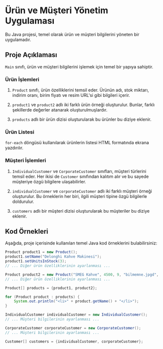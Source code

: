 # Ürün ve Müşteri Yönetim Uygulaması

Bu Java projesi, temel olarak ürün ve müşteri bilgilerini yöneten bir uygulamadır.

## Proje Açıklaması

`Main` sınıfı, ürün ve müşteri bilgilerini işlemek için temel bir yapıya sahiptir.

### Ürün İşlemleri

1. `Product` sınıfı, ürün özelliklerini temsil eder. Ürünün adı, stok miktarı, indirim oranı, birim fiyatı ve resim URL'si gibi bilgileri içerir.

2. `product1` ve `product2` adlı iki farklı ürün örneği oluşturulur. Bunlar, farklı şekillerde değerler atanarak oluşturulmuşlardır.

3. `products` adlı bir ürün dizisi oluşturularak bu ürünler bu diziye eklenir.

### Ürün Listesi

`for-each` döngüsü kullanılarak ürünlerin listesi HTML formatında ekrana yazdırılır.

### Müşteri İşlemleri

1. `IndividualCustomer` ve `CorporateCustomer` sınıfları, müşteri türlerini temsil eder. Her ikisi de `Customer` sınıfından kalıtım alır ve bu sayede müşteriye özgü bilgilere ulaşabilirler.

2. `individualCustomer` ve `corporateCustomer` adlı iki farklı müşteri örneği oluşturulur. Bu örneklerin her biri, ilgili müşteri tipine özgü bilgilerle doldurulur.

3. `customers` adlı bir müşteri dizisi oluşturularak bu müşteriler bu diziye eklenir.

## Kod Örnekleri

Aşağıda, proje içerisinde kullanılan temel Java kod örneklerini bulabilirsiniz:

```java
Product product1 = new Product();
product1.setName("Delonghi Kahve Makinesi");
product1.setUnitsInStock(3);
// ... Diğer ürün özelliklerinin ayarlanması ...

Product product2 = new Product("SMEG Kahve", 4500, 9, "bilmemne.jpgd", 4);
// ... Diğer ürün özelliklerinin ayarlanması ...

Product[] products = {product1, product2};

for (Product product : products) {
    System.out.println("<li>" + product.getName() + "</li>");
}

IndividualCustomer individualCustomer = new IndividualCustomer();
// ... Müşteri bilgilerinin ayarlanması ...

CorporateCustomer corporateCustomer = new CorporateCustomer();
// ... Müşteri bilgilerinin ayarlanması ...

Customer[] customers = {individualCustomer, corporateCustomer};
